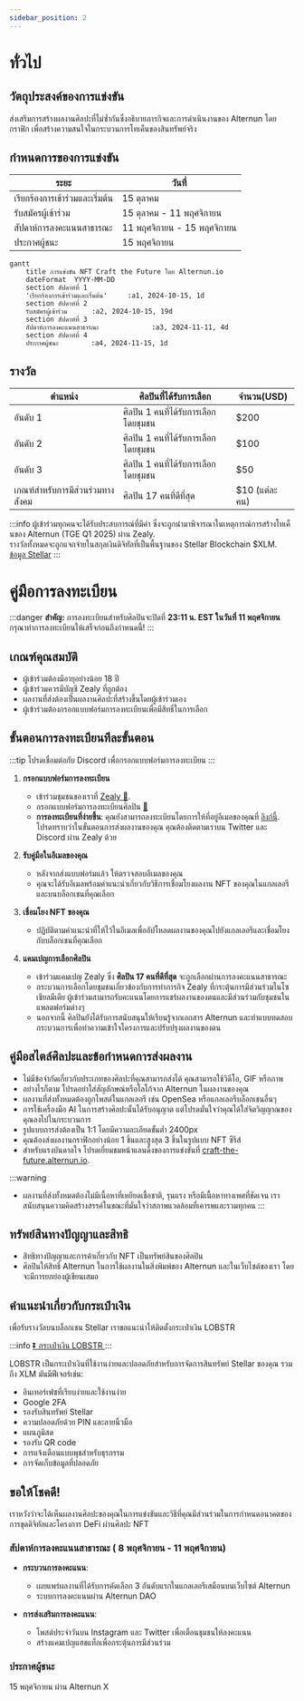 ```yaml
---
sidebar_position: 2
---
```


# ทั่วไป

## วัตถุประสงค์ของการแข่งขัน
ส่งเสริมการสร้างผลงานศิลปะที่ไม่ซ้ำกันซึ่งอธิบายภารกิจและการดำเนินงานของ Alternun โดยกราฟิก เพื่อสร้างความสนใจในกระบวนการโทเค็นของสินทรัพย์จริง

## กำหนดการของการแข่งขัน

| ระยะ                      | วันที่                    |
| -------------------------- | ------------------------ |
| เรียกร้องการเข้าร่วมและเริ่มต้น | 15 ตุลาคม               |
| รับสมัครผู้เข้าร่วม  | 15 ตุลาคม - 11 พฤศจิกายน  |
| สัปดาห์การลงคะแนนสาธารณะ         | 11 พฤศจิกายน - 15 พฤศจิกายน |
| ประกาศผู้ชนะ    | 15 พฤศจิกายน              |

```mermaid
gantt
    title การแข่งขัน NFT Craft the Future โดย Alternun.io
    dateFormat  YYYY-MM-DD
    section สัปดาห์ที่ 1
    'เรียกร้องการเข้าร่วมและเริ่มต้น'     :a1, 2024-10-15, 1d
    section สัปดาห์ที่ 2
    รับสมัครผู้เข้าร่วม      :a2, 2024-10-15, 19d
    section สัปดาห์ที่ 3
    สัปดาห์การลงคะแนนสาธารณะ             :a3, 2024-11-11, 4d
    section สัปดาห์ที่ 4
    ประกาศผู้ชนะ        :a4, 2024-11-15, 1d
```

## รางวัล

| ตำแหน่ง                       | ศิลปินที่ได้รับการเลือก                     | จำนวน(USD) |
| ------------------------------ | ----------------------------------- | ----------- |
| อันดับ 1                      | ศิลปิน 1 คนที่ได้รับการเลือกโดยชุมชน      | $200        |
| อันดับ 2                      | ศิลปิน 1 คนที่ได้รับการเลือกโดยชุมชน | $100        |
| อันดับ 3                      | ศิลปิน 1 คนที่ได้รับการเลือกโดยชุมชน | $50         |
| เกณฑ์สำหรับการมีส่วนร่วมทางสังคม | ศิลปิน 17 คนที่ดีที่สุด                       | $10 (แต่ละคน)  |

:::info
ผู้เข้าร่วมทุกคนจะได้รับประสบการณ์ที่มีค่า ซึ่งจะถูกนำมาพิจารณาในเหตุการณ์การสร้างโทเค็นของ Alternun (TGE Q1 2025) ผ่าน Zealy. \
รางวัลทั้งหมดจะถูกแจกจ่ายในสกุลเงินดิจิทัลที่เป็นพื้นฐานของ Stellar Blockchain $XLM. \
[ข้อมูล Stellar](https://stellarchain.io/)
:::
# คู่มือการลงทะเบียน
:::danger
**สำคัญ:** การลงทะเบียนสำหรับศิลปินจะปิดที่ **23:11 น. EST ในวันที่ 11 พฤศจิกายน** กรุณาทำการลงทะเบียนให้เสร็จก่อนถึงกำหนดนี้!
:::

## เกณฑ์คุณสมบัติ
- ผู้เข้าร่วมต้องมีอายุอย่างน้อย 18 ปี
- ผู้เข้าร่วมควรมีบัญชี Zealy ที่ถูกต้อง
- ผลงานที่ส่งต้องเป็นผลงานศิลปะที่สร้างขึ้นโดยผู้เข้าร่วมเอง
- ผู้เข้าร่วมต้องกรอกแบบฟอร์มการลงทะเบียนเพื่อมีสิทธิ์ในการเลือก

## ขั้นตอนการลงทะเบียนทีละขั้นตอน
:::tip
โปรดเชื่อมต่อกับ Discord เพื่อกรอกแบบฟอร์มการลงทะเบียน
:::

1. **กรอกแบบฟอร์มการลงทะเบียน**
   - เข้าร่วมชุมชนของเราที่ [Zealy 🔗](https://zealy.io/cw/alternun/invite/TTVWe--hMN2Y3N-ibl-XV).
   - กรอกแบบฟอร์มการลงทะเบียนศิลปิน [🔗](https://zealy.io/cw/alternun/questboard/c7da4780-1ad0-4ad8-8cb8-affbcff91ab2/1a7427e2-4ac4-4d0f-abb2-23ad8e19e456)
   - **การลงทะเบียนที่ง่ายขึ้น**: คุณยังสามารถลงทะเบียนโดยการให้ที่อยู่อีเมลของคุณที่ [ลิงก์นี้](https://xozsu5eiys2.typeform.com/to/MuDsJSqh). โปรดทราบว่าในขั้นตอนการส่งผลงานของคุณ คุณต้องติดตามเราบน Twitter และ Discord ผ่าน Zealy ด้วย
2. **รับคู่มือในอีเมลของคุณ**
   - หลังจากส่งแบบฟอร์มแล้ว ให้ตรวจสอบอีเมลของคุณ
   - คุณจะได้รับอีเมลพร้อมคำแนะนำเกี่ยวกับวิธีการเชื่อมโยงผลงาน NFT ของคุณในแกลเลอรีและบนบล็อกเชนที่คุณเลือก

3. **เชื่อมโยง NFT ของคุณ**
   - ปฏิบัติตามคำแนะนำที่ให้ไว้ในอีเมลเพื่ออัปโหลดผลงานของคุณไปยังแกลเลอรีและเชื่อมโยงกับบล็อกเชนที่คุณเลือก

4. **แคมเปญการเลือกศิลปิน**
   - เข้าร่วมแคมเปญ Zealy ซึ่ง **ศิลปิน 17 คนที่ดีที่สุด** จะถูกเลือกผ่านการลงคะแนนสาธารณะ
   - กระบวนการเลือกโดยชุมชนเกี่ยวข้องกับการทำภารกิจ Zealy ที่กระตุ้นการมีส่วนร่วมในโซเชียลมีเดีย ผู้เข้าร่วมสามารถรับคะแนนโดยการแชร์ผลงานของตนและมีส่วนร่วมกับชุมชนในแพลตฟอร์มต่างๆ
   - นอกจากนี้ ศิลปินยังได้รับการสนับสนุนให้เรียนรู้จากเอกสาร Alternun และทำแบบทดสอบกระบวนการเพื่อทำความเข้าใจโครงการและปรับปรุงผลงานของตน

## คู่มือสไตล์ศิลปะและข้อกำหนดการส่งผลงาน
- ไม่มีข้อจำกัดเกี่ยวกับประเภทของศิลปะที่คุณสามารถส่งได้ คุณสามารถใช้วิดีโอ, GIF หรือภาพ
- อย่างไรก็ตาม โปรดอย่าใส่สัญลักษณ์หรือโลโก้จาก Alternun ในผลงานของคุณ
- ผลงานที่ส่งทั้งหมดต้องถูกโพสต์ในแกลเลอรี เช่น OpenSea หรือแกลเลอรีบล็อกเชนอื่นๆ
- การใช้เครื่องมือ AI ในการสร้างศิลปะนั้นได้รับอนุญาต แต่โปรดมั่นใจว่าคุณได้ใส่จิตวิญญาณของคุณลงไปในกระบวนการ
- รูปแบบการส่งต้องเป็น 1:1 โดยมีความละเอียดขั้นต่ำ 2400px
- คุณต้องส่งผลงานกราฟิกอย่างน้อย 1 ชิ้นและสูงสุด 3 ชิ้นในรูปแบบ NFT ซีรีส์
- สำหรับแรงบันดาลใจ โปรดเยี่ยมชมหน้าแลนดิ้งของการแข่งขันที่ [craft-the-future.alternun.io](https://craft-the-future.alternun.io).

:::warning
- ผลงานที่ส่งทั้งหมดต้องไม่มีเนื้อหาที่เหยียดเชื้อชาติ, รุนแรง หรือมีเนื้อหาทางเพศที่ชัดเจน เราสนับสนุนความคิดสร้างสรรค์ในขณะที่มั่นใจว่าสภาพแวดล้อมที่เคารพและรวมทุกคน
:::

## ทรัพย์สินทางปัญญาและสิทธิ
- สิทธิทางปัญญาและการค้าเกี่ยวกับ NFT เป็นทรัพย์สินของศิลปิน 
- ศิลปินให้สิทธิ์ Alternun ในการใช้ผลงานในสิ่งพิมพ์ของ Alternun และในเว็บไซต์ของเรา โดยจะมีการยกย่องผู้เขียนเสมอ

## คำแนะนำเกี่ยวกับกระเป๋าเงิน
เพื่อรับรางวัลบนบล็อกเชน Stellar เราขอแนะนำให้ติดตั้งกระเป๋าเงิน LOBSTR

:::info
[⏬ กระเป๋าเงิน LOBSTR ](https://lobstr.co/)
:::

LOBSTR เป็นกระเป๋าเงินที่ใช้งานง่ายและปลอดภัยสำหรับการจัดการสินทรัพย์ Stellar ของคุณ รวมถึง XLM มันมีฟีเจอร์เช่น:
- อินเทอร์เฟซที่เรียบง่ายและใช้งานง่าย
- Google 2FA
- รองรับสินทรัพย์ Stellar
- ความปลอดภัยด้วย PIN และลายนิ้วมือ
- แผนภูมิสด
- รองรับ QR code
- การแจ้งเตือนแบบพุชสำหรับธุรกรรม
- การจัดเก็บข้อมูลที่ปลอดภัย

## ขอให้โชคดี!

เราหวังว่าจะได้เห็นผลงานศิลปะของคุณในการแข่งขันและวิธีที่คุณมีส่วนร่วมในการกำหนดอนาคตของการขุดดิจิทัลและโครงการ DeFi ผ่านศิลปะ NFT

### สัปดาห์การลงคะแนนสาธารณะ ( 8 พฤศจิกายน - 11 พฤศจิกายน)
- **กระบวนการลงคะแนน**:
  - เผยแพร่ผลงานที่ได้รับการคัดเลือก 3 อันดับแรกในแกลเลอรีเสมือนบนเว็บไซต์ Alternun
  - ระบบการลงคะแนนผ่าน Alternun DAO
  
- **การส่งเสริมการลงคะแนน**:
  - โพสต์ประจำวันบน Instagram และ Twitter เพื่อเตือนชุมชนให้ลงคะแนน
  - สร้างแคมเปญแฮชแท็กเพื่อกระตุ้นการมีส่วนร่วม

### ประกาศผู้ชนะ

15 พฤศจิกายน ผ่าน Alternun X
